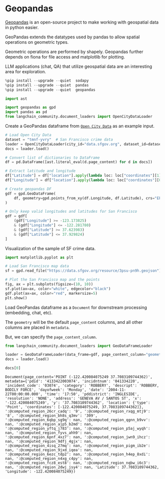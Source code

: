# Geopandas

[Geopandas](https://geopandas.org/en/stable/index.html) is an open-source project to make working with geospatial data in python easier. 

GeoPandas extends the datatypes used by pandas to allow spatial operations on geometric types. 

Geometric operations are performed by shapely. Geopandas further depends on fiona for file access and matplotlib for plotting.

LLM applications (chat, QA) that utilize geospatial data are an interesting area for exploration.


```python
%pip install --upgrade --quiet  sodapy
%pip install --upgrade --quiet  pandas
%pip install --upgrade --quiet  geopandas
```


```python
import ast

import geopandas as gpd
import pandas as pd
from langchain_community.document_loaders import OpenCityDataLoader
```

Create a GeoPandas dataframe from [`Open City Data`](/docs/integrations/document_loaders/open_city_data) as an example input.


```python
# Load Open City Data
dataset = "tmnf-yvry"  # San Francisco crime data
loader = OpenCityDataLoader(city_id="data.sfgov.org", dataset_id=dataset, limit=5000)
docs = loader.load()
```


```python
# Convert list of dictionaries to DataFrame
df = pd.DataFrame([ast.literal_eval(d.page_content) for d in docs])

# Extract latitude and longitude
df["Latitude"] = df["location"].apply(lambda loc: loc["coordinates"][1])
df["Longitude"] = df["location"].apply(lambda loc: loc["coordinates"][0])

# Create geopandas DF
gdf = gpd.GeoDataFrame(
    df, geometry=gpd.points_from_xy(df.Longitude, df.Latitude), crs="EPSG:4326"
)

# Only keep valid longitudes and latitudes for San Francisco
gdf = gdf[
    (gdf["Longitude"] >= -123.173825)
    & (gdf["Longitude"] <= -122.281780)
    & (gdf["Latitude"] >= 37.623983)
    & (gdf["Latitude"] <= 37.929824)
]
```

Visualization of the sample of SF crime data. 


```python
import matplotlib.pyplot as plt

# Load San Francisco map data
sf = gpd.read_file("https://data.sfgov.org/resource/3psu-pn9h.geojson")

# Plot the San Francisco map and the points
fig, ax = plt.subplots(figsize=(10, 10))
sf.plot(ax=ax, color="white", edgecolor="black")
gdf.plot(ax=ax, color="red", markersize=5)
plt.show()
```

Load GeoPandas dataframe as a `Document` for downstream processing (embedding, chat, etc). 

The `geometry` will be the default `page_content` columns, and all other columns are placed in `metadata`.

But, we can specify the `page_content_column`.


```python
from langchain_community.document_loaders import GeoDataFrameLoader

loader = GeoDataFrameLoader(data_frame=gdf, page_content_column="geometry")
docs = loader.load()
```


```python
docs[0]
```




    Document(page_content='POINT (-122.420084075249 37.7083109744362)', metadata={'pdid': '4133422003074', 'incidntnum': '041334220', 'incident_code': '03074', 'category': 'ROBBERY', 'descript': 'ROBBERY, BODILY FORCE', 'dayofweek': 'Monday', 'date': '2004-11-22T00:00:00.000', 'time': '17:50', 'pddistrict': 'INGLESIDE', 'resolution': 'NONE', 'address': 'GENEVA AV / SANTOS ST', 'x': '-122.420084075249', 'y': '37.7083109744362', 'location': {'type': 'Point', 'coordinates': [-122.420084075249, 37.7083109744362]}, ':@computed_region_26cr_cadq': '9', ':@computed_region_rxqg_mtj9': '8', ':@computed_region_bh8s_q3mv': '309', ':@computed_region_6qbp_sg9q': nan, ':@computed_region_qgnn_b9vv': nan, ':@computed_region_ajp5_b2md': nan, ':@computed_region_yftq_j783': nan, ':@computed_region_p5aj_wyqh': nan, ':@computed_region_fyvs_ahh9': nan, ':@computed_region_6pnf_4xz7': nan, ':@computed_region_jwn9_ihcz': nan, ':@computed_region_9dfj_4gjx': nan, ':@computed_region_4isq_27mq': nan, ':@computed_region_pigm_ib2e': nan, ':@computed_region_9jxd_iqea': nan, ':@computed_region_6ezc_tdp2': nan, ':@computed_region_h4ep_8xdi': nan, ':@computed_region_n4xg_c4py': nan, ':@computed_region_fcz8_est8': nan, ':@computed_region_nqbw_i6c3': nan, ':@computed_region_2dwj_jsy4': nan, 'Latitude': 37.7083109744362, 'Longitude': -122.420084075249})


